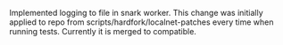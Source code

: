 Implemented logging to file in snark worker. This change was initially applied
to repo from scripts/hardfork/localnet-patches every time when running tests.
Currently it is merged to compatible.
